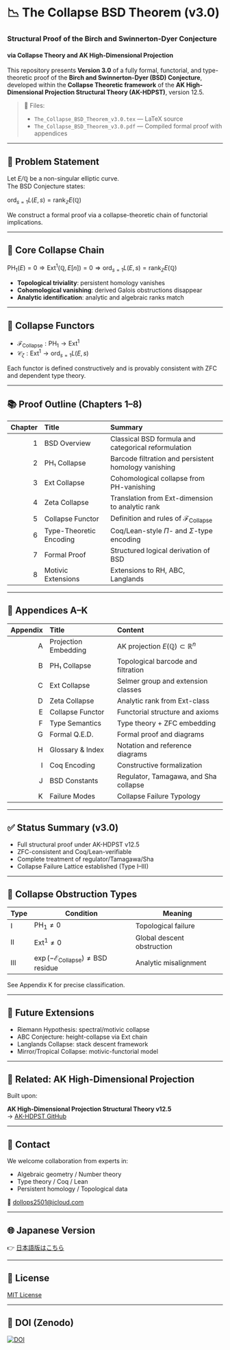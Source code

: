 # 📉 The Collapse BSD Theorem (v3.0)
### Structural Proof of the Birch and Swinnerton-Dyer Conjecture  
#### via Collapse Theory and AK High-Dimensional Projection

This repository presents **Version 3.0** of a fully formal, functorial, and type-theoretic proof of the **Birch and Swinnerton-Dyer (BSD) Conjecture**, developed within the **Collapse Theoretic framework** of the **AK High-Dimensional Projection Structural Theory (AK-HDPST)**, version 12.5.

> 📄 Files:  
> - `The_Collapse_BSD_Theorem_v3.0.tex` — LaTeX source  
> - `The_Collapse_BSD_Theorem_v3.0.pdf` — Compiled formal proof with appendices

---

## 🎯 Problem Statement

Let _E/ℚ_ be a non-singular elliptic curve.  
The BSD Conjecture states:

$\operatorname{ord}_{s=1} L(E, s) = \operatorname{rank}_{\mathbb{Z}} E(\mathbb{Q})$

We construct a formal proof via a collapse-theoretic chain of functorial implications.

---

## 🧠 Core Collapse Chain

$\mathrm{PH}_1(E) = 0 \Rightarrow \mathrm{Ext}^1(\mathbb{Q}, E[n]) = 0 \Rightarrow \operatorname{ord}_{s=1} L(E, s) = \operatorname{rank}_{\mathbb{Z}} E(\mathbb{Q})$

- **Topological triviality**: persistent homology vanishes  
- **Cohomological vanishing**: derived Galois obstructions disappear  
- **Analytic identification**: analytic and algebraic ranks match

---

## 🧩 Collapse Functors

- $\mathcal{F}_{\mathrm{Collapse}}: \mathrm{PH}_1 \to \mathrm{Ext}^1$  
- $\mathcal{C}_\zeta: \mathrm{Ext}^1 \to \operatorname{ord}_{s=1} L(E, s)$

Each functor is defined constructively and is provably consistent with ZFC and dependent type theory.

---

## 📚 Proof Outline (Chapters 1–8)

| Chapter | Title | Summary |
|--------:|:------|:--------|
| 1 | BSD Overview | Classical BSD formula and categorical reformulation |
| 2 | PH₁ Collapse | Barcode filtration and persistent homology vanishing |
| 3 | Ext Collapse | Cohomological collapse from PH-vanishing |
| 4 | Zeta Collapse | Translation from Ext-dimension to analytic rank |
| 5 | Collapse Functor | Definition and rules of $\mathcal{F}_{\mathrm{Collapse}}$ |
| 6 | Type-Theoretic Encoding | Coq/Lean-style $\Pi$- and $\Sigma$-type encoding |
| 7 | Formal Proof | Structured logical derivation of BSD |
| 8 | Motivic Extensions | Extensions to RH, ABC, Langlands |

---

## 📑 Appendices A–K

| Appendix | Title | Content |
|---------:|:------|:--------|
| A | Projection Embedding | AK projection $E(\mathbb{Q}) \subset \mathbb{R}^n$ |
| B | PH₁ Collapse | Topological barcode and filtration |
| C | Ext Collapse | Selmer group and extension classes |
| D | Zeta Collapse | Analytic rank from Ext-class |
| E | Collapse Functor | Functorial structure and axioms |
| F | Type Semantics | Type theory + ZFC embedding |
| G | Formal Q.E.D. | Formal proof and diagrams |
| H | Glossary & Index | Notation and reference diagrams |
| I | Coq Encoding | Constructive formalization |
| J | BSD Constants | Regulator, Tamagawa, and Sha collapse |
| K | Failure Modes | Collapse Failure Typology |

---

## ✅ Status Summary (v3.0)

- Full structural proof under AK-HDPST v12.5  
- ZFC-consistent and Coq/Lean-verifiable  
- Complete treatment of regulator/Tamagawa/Sha  
- Collapse Failure Lattice established (Type I–III)

---

## 🧠 Collapse Obstruction Types

| Type | Condition | Meaning |
|------|-----------|---------|
| I | $\mathrm{PH}_1 \neq 0$ | Topological failure |
| II | $\mathrm{Ext}^1 \neq 0$ | Global descent obstruction |
| III | $\exp(-\mathcal{E}_{\text{Collapse}}) \neq \text{BSD residue}$ | Analytic misalignment |

See Appendix K for precise classification.

---

## 🔭 Future Extensions

- Riemann Hypothesis: spectral/motivic collapse  
- ABC Conjecture: height-collapse via Ext chain  
- Langlands Collapse: stack descent framework  
- Mirror/Tropical Collapse: motivic-functorial model

---

## 🧬 Related: AK High-Dimensional Projection

Built upon:

**AK High-Dimensional Projection Structural Theory v12.5**  
→ [AK-HDPST GitHub](https://github.com/Kobayashi2501/AK-High-Dimensional-Projection-Structural-Theory)

---

## 📩 Contact

We welcome collaboration from experts in:

- Algebraic geometry / Number theory  
- Type theory / Coq / Lean  
- Persistent homology / Topological data

📧 dollops2501@icloud.com

---

## 🌐 Japanese Version

👉 [日本語版はこちら](https://github.com/Kobayashi2501/Structural-Proof-of-the-BSD-Conjecture-via-AK-Theory/blob/main/README_jp.md)

---

## 📘 License

[MIT License](https://opensource.org/licenses/MIT)

---

## 📌 DOI (Zenodo)

[![DOI](https://zenodo.org/badge/DOI/10.5281/zenodo.15713893.svg)](https://doi.org/10.5281/zenodo.15713893)

